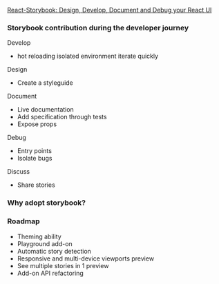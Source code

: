 [React-Storybook: Design, Develop, Document and Debug your React UI](https://www.youtube.com/watch?v=q248uxiicwY&t=747s)

### Storybook contribution during the developer journey
Develop <br/>
- hot reloading isolated environment iterate quickly

Design <br/>
- Create a styleguide

Document <br/>
- Live documentation
- Add specification through tests
- Expose props

Debug <br/>
- Entry points
- Isolate bugs

Discuss <br/>
- Share stories

### Why adopt storybook?

### Roadmap
- Theming ability
- Playground add-on
- Automatic story detection
- Responsive and multi-device viewports preview
- See multiple stories in 1 preview
- Add-on API refactoring
